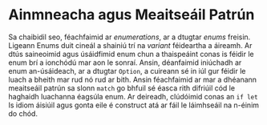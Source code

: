 # Ainmneacha agus Meaitseáil Patrún

Sa chaibidil seo, féachfaimid ar _enumerations_, ar a dtugtar _enums_ freisin.
Ligeann Enums duit cineál a shainiú trí na _variant_ féideartha a áireamh. Ar dtús
saineoimid agus úsáidfimid enum chun a thaispeáint conas is féidir le enum brí a ionchódú mar aon le
sonraí. Ansin, déanfaimid iniúchadh ar enum an-úsáideach, ar a dtugtar `Option`, a
cuireann sé in iúl gur féidir le luach a bheith mar rud nó rud ar bith. Ansin féachfaimid ar
mar a dhéanann meaitseáil patrún sa slonn `match` go bhfuil sé éasca rith difriúil
cód le haghaidh luachanna éagsúla enum. Ar deireadh, clúdóimid conas an `if let`
Is idiom áisiúil agus gonta eile é construct atá ar fáil le láimhseáil na n-éinim
do chód.
